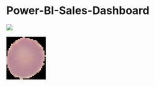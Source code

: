# Power-BI-Sales-Dashboard

![](https://github.com/tushar385/Power-BI-Sales-Dashboard/Sales-Power-BI-Dashboard-Screenshot.png)

![](https://github.com/tushar385/Malaria-Detection-using-CNN/blob/master/Screenshot/Uninfected/C3thin_original_IMG_20150608_162922_cell_191.png)
